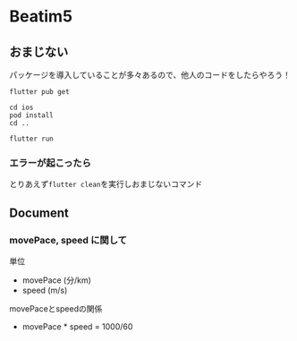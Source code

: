 # Beatim5

## おまじない

パッケージを導入していることが多々あるので、他人のコードをしたらやろう！

```shell
flutter pub get

cd ios
pod install
cd ..

flutter run
```

### エラーが起こったら

とりあえず`flutter clean`を実行しおまじないコマンド

## Document

### movePace, speed に関して

単位
 - movePace (分/km)
 - speed (m/s)

movePaceとspeedの関係
 - movePace * speed = 1000/60


